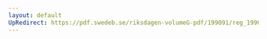 ```yaml
---
layout: default
UpRedirect: https://pdf.swedeb.se/riksdagen-volumeG-pdf/199091/reg_199091/reg_199091_0970.pdf
---
```

